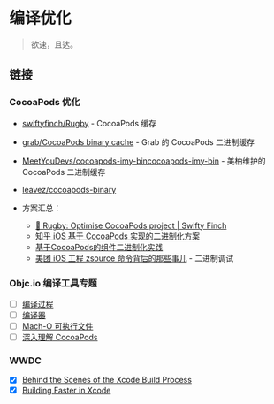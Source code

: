 # 编译优化

> 欲速，且达。

## 链接

### CocoaPods 优化

- [swiftyfinch/Rugby](https://github.com/swiftyfinch/Rugby) - CocoaPods 缓存
- [grab/CocoaPods binary cache](https://github.com/grab/cocoapods-binary-cache) - Grab 的 CocoaPods 二进制缓存
- [MeetYouDevs/cocoapods-imy-bincocoapods-imy-bin](https://github.com/MeetYouDevs/cocoapods-imy-bin) - 美柚维护的 CocoaPods 二进制缓存
- [leavez/cocoapods-binary](https://github.com/leavez/cocoapods-binary)

- 方案汇总：
    - [🏈 Rugby: Optimise CocoaPods project | Swifty Finch](https://swiftyfinch.github.io/en/2021-03-09-rugby-story)
    - [知乎 iOS 基于 CocoaPods 实现的二进制化方案](https://zhuanlan.zhihu.com/p/44280283)
    - [基于CocoaPods的组件二进制化实践](https://triplecc.github.io/2019/01/21/%E5%9F%BA%E4%BA%8ECocoaPods%E7%9A%84%E7%BB%84%E4%BB%B6%E4%BA%8C%E8%BF%9B%E5%88%B6%E5%8C%96%E5%AE%9E%E8%B7%B5/)
    - [美团 iOS 工程 zsource 命令背后的那些事儿](https://tech.meituan.com/2019/08/08/the-things-behind-the-ios-project-zsource-command.html) - 二进制调试


### Objc.io 编译工具专题

- [ ] [编译过程](https://www.objc.io/issues/6-build-tools/build-process/)
- [ ] [编译器](https://www.objc.io/issues/6-build-tools/compiler/)
- [ ] [Mach-O 可执行文件](https://www.objc.io/issues/6-build-tools/mach-o-executables/)
- [ ] [深入理解 CocoaPods](https://www.objc.io/issues/6-build-tools/cocoapods-under-the-hood/)

### WWDC

- [x] [Behind the Scenes of the Xcode Build Process](https://developer.apple.com/videos/play/wwdc2018/415/)
- [x] [Building Faster in Xcode](https://developer.apple.com/videos/play/wwdc2018/408/)
